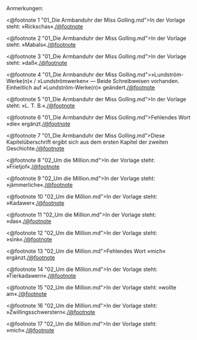 <div class="anmerkungen">Anmerkungen:</div>

<@footnote 1 "01_Die Armbanduhr der Miss Golling.md">In der Vorlage steht: »Rickschas«.</@footnote>

<@footnote 2 "01_Die Armbanduhr der Miss Golling.md">In der Vorlage steht: »Mabals«.</@footnote>

<@footnote 3 "01_Die Armbanduhr der Miss Golling.md">In der Vorlage steht: »daß«.</@footnote>

<@footnote 4 "01_Die Armbanduhr der Miss Golling.md">»Lundström-Werke(n)« / »Lundströmwerken« — Beide Schreibweisen vorhanden. Einheitlich auf »Lundström-Werke(n)« geändert.</@footnote>

<@footnote 5 "01_Die Armbanduhr der Miss Golling.md">In der Vorlage steht: »L. T. B.«.</@footnote>

<@footnote 6 "01_Die Armbanduhr der Miss Golling.md">Fehlendes Wort »die« ergänzt.</@footnote>

<@footnote 7 "01_Die Armbanduhr der Miss Golling.md">Diese Kapitelüberschrift ergibt sich aus dem ersten Kapitel der zweiten Geschichte.</@footnote>

<@footnote 8 "02_Um die Million.md">In der Vorlage steht: »Frietjof«.</@footnote>

<@footnote 9 "02_Um die Million.md">In der Vorlage steht: »jämmerliche«.</@footnote>

<@footnote 10 "02_Um die Million.md">In der Vorlage steht: »Kadawer«.</@footnote>

<@footnote 11 "02_Um die Million.md">In der Vorlage steht: »das«.</@footnote>

<@footnote 12 "02_Um die Million.md">In der Vorlage steht: »sink«.</@footnote>

<@footnote 13 "02_Um die Million.md">Fehlendes Wort »mich« ergänzt.</@footnote>

<@footnote 14 "02_Um die Million.md">In der Vorlage steht: »Tierkadawern«.</@footnote>

<@footnote 15 "02_Um die Million.md">In der Vorlage steht: »wollte am«.</@footnote>

<@footnote 16 "02_Um die Million.md">In der Vorlage steht: »Zwillingsschwerstern«.</@footnote>

<@footnote 17 "02_Um die Million.md">In der Vorlage steht: »mich«.</@footnote>

